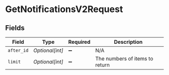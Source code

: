 # GetNotificationsV2Request


## Fields

| Field                          | Type                           | Required                       | Description                    |
| ------------------------------ | ------------------------------ | ------------------------------ | ------------------------------ |
| `after_id`                     | *Optional[int]*                | :heavy_minus_sign:             | N/A                            |
| `limit`                        | *Optional[int]*                | :heavy_minus_sign:             | The numbers of items to return |